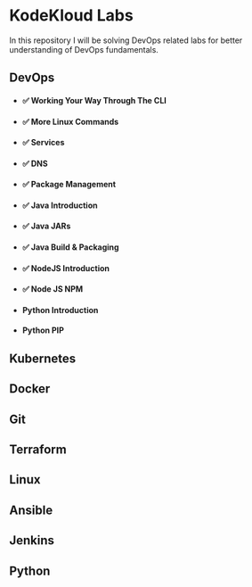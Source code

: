 # KodeKloud Labs

In this repository I will be solving DevOps related labs for better understanding of DevOps fundamentals.

## DevOps

- #### ✅ Working Your Way Through The CLI
- #### ✅ More Linux Commands
- #### ✅ Services
- #### ✅ DNS
- #### ✅ Package Management
- #### ✅ Java Introduction
- #### ✅ Java JARs 
- #### ✅ Java Build & Packaging
- #### ✅ NodeJS Introduction
- #### ✅ Node JS NPM
- #### Python Introduction
- #### Python PIP


## Kubernetes

## Docker

## Git 

## Terraform

## Linux

## Ansible

## Jenkins

## Python